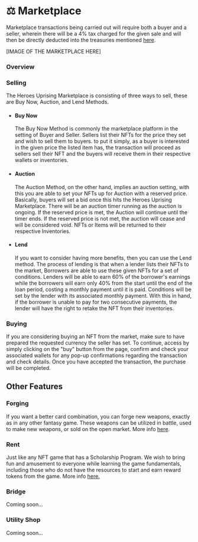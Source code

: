 # ⚖ Marketplace

Marketplace transactions being carried out will require both a buyer and a seller, wherein there will be a 4% tax charged for the given sale and will then be directly deducted into the treasuries mentioned [here](https://docs.heroesuprising.com/game-economy-tokens-sale-and-funds-information/game-economic).



\[IMAGE OF THE MARKETPLACE HERE]

### Overview

### Selling

The Heroes Uprising Marketplace is consisting of three ways to sell, these are Buy Now, Auction, and Lend Methods.

*   #### Buy Now

    The Buy Now Method is commonly the marketplace platform in the setting of Buyer and Seller. Sellers list their NFTs for the price they set and wish to sell them to buyers. to put it simply, as a buyer is interested in the given price the listed item has, the transaction will proceed as sellers sell their NFT and the buyers will receive them in their respective wallets or inventories.
*   #### Auction

    The Auction Method, on the other hand, implies an auction setting, with this you are able to set your NFTs up for Auction with a reserved price. Basically, buyers will set a bid once this hits the Heroes Uprising Marketplace. There will be an auction timer running as the auction is ongoing. If the reserved price is met, the Auction will continue until the timer ends. If the reserved price is not met, the auction will cease and will be considered void. NFTs or Items will be returned to their respective Inventories.
*   #### Lend

    If you want to consider having more benefits, then you can use the Lend method. The process of lending is that when a lender lists their NFTs to the market, Borrowers are able to use these given NFTs for a set of conditions. Lenders will be able to earn 60% of the borrower's earnings while the borrowers will earn only 40% from the start until the end of the loan period, costing a monthly payment until it is paid. Conditions will be set by the lender with its associated monthly payment. With this in hand, if the borrower is unable to pay for two consecutive payments, the lender will have the right to retake the NFT from their inventories.

### Buying

If you are considering buying an NFT from the market, make sure to have prepared the requested currency the seller has set. To continue, access by simply clicking on the "buy" button from the page, confirm and check your associated wallets for any pop-up confirmations regarding the transaction and check details. Once you have accepted the transaction, the purchase will be completed.

## Other Features

### Forging

If you want a better card combination, you can forge new weapons, exactly as in any other fantasy game. These weapons can be utilized in battle, used to make new weapons, or sold on the open market. More info [here](https://docs.heroesuprising.com/game-features/forging).

### Rent

Just like any NFT game that has a Scholarship Program. We wish to bring fun and amusement to everyone while learning the game fundamentals, including those who do not have the resources to start and earn reward tokens from the game. More info [here.](https://docs.heroesuprising.com/game-features/scholarship-program)

### Bridge

Coming soon...

### Utility Shop

Coming soon...
